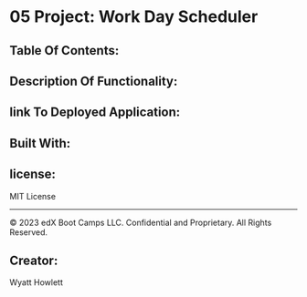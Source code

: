 # 05 Project: Work Day Scheduler



## Table Of Contents:





## Description Of Functionality:


## link To Deployed Application:




## Built With:



## license:

MIT License


- - -
© 2023 edX Boot Camps LLC. Confidential and Proprietary. All Rights Reserved.

## Creator:
Wyatt Howlett

